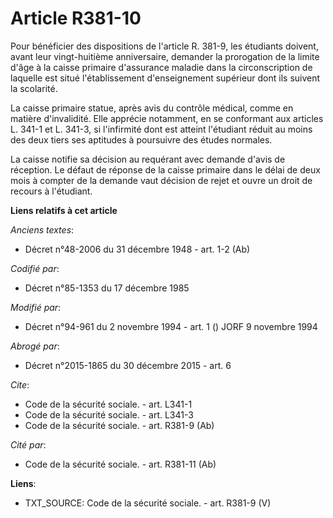 # Article R381-10

Pour bénéficier des dispositions de l'article R. 381-9, les étudiants doivent, avant leur vingt-huitième anniversaire,
demander la prorogation de la limite d'âge à la caisse primaire d'assurance maladie dans la circonscription de laquelle est
situé l'établissement d'enseignement supérieur dont ils suivent la scolarité.

La caisse primaire statue, après avis du contrôle médical, comme en matière d'invalidité. Elle apprécie notamment, en se
conformant aux articles L. 341-1 et L. 341-3, si l'infirmité dont est atteint l'étudiant réduit au moins des deux tiers ses
aptitudes à poursuivre des études normales.

La caisse notifie sa décision au requérant avec demande d'avis de réception. Le défaut de réponse de la caisse primaire dans
le délai de deux mois à compter de la demande vaut décision de rejet et ouvre un droit de recours à l'étudiant.

**Liens relatifs à cet article**

_Anciens textes_:

  - Décret n°48-2006 du 31 décembre 1948 - art. 1-2 (Ab)

_Codifié par_:

  - Décret n°85-1353 du 17 décembre 1985

_Modifié par_:

  - Décret n°94-961 du 2 novembre 1994 - art. 1 () JORF 9 novembre 1994

_Abrogé par_:

  - Décret n°2015-1865 du 30 décembre 2015 - art. 6

_Cite_:

  - Code de la sécurité sociale. - art. L341-1
  - Code de la sécurité sociale. - art. L341-3
  - Code de la sécurité sociale. - art. R381-9 (Ab)

_Cité par_:

  - Code de la sécurité sociale. - art. R381-11 (Ab)

**Liens**:

  - TXT_SOURCE: Code de la sécurité sociale. - art. R381-9 (V)
